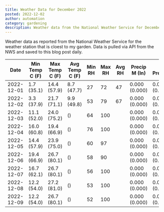 ```yaml
---
title: Weather Data for December 2022
posted: 2022-12-02
author: automation
category: gardening
description: Weather data from the National Weather Service for December 2022
---
```


Weather data as reported from the National Weather Service for the weather station 
that is cloest to my garden. Data is pulled via API from the NWS and saved to this 
blog post daily.

|Date|Min Temp C (F)|Max Temp C (F)|Avg Temp C (F)|Min RH|Max RH|Avg RH|Precip M (In)|Avg Precip/Hr|
|---|---|---|---|---|---|---|---|---|
|2022-12-01|1.7 (35.1)|14.4 (57.9)|8.7 (47.7)|27|72|47|0.000 (0.000)|0.000 (0.000)|
|2022-12-02|3.3 (37.9)|21.7 (71.1)|9.9 (49.8)|53|79|67|0.000 (0.000)|0.000 (0.000)|
|2022-12-03|11.1 (52.0)|24.0 (75.2)| ()|64|100||0.000 (0.000)|0.000 (0.000)|
|2022-12-04|16.0 (60.8)|19.4 (66.9)| ()|76|100||0.000 (0.000)|0.000 (0.000)|
|2022-12-05|14.4 (57.9)|23.9 (75.0)| ()|60|97||0.000 (0.000)|0.000 (0.000)|
|2022-12-06|19.4 (66.9)|26.7 (80.1)| ()|58|90||0.000 (0.000)|0.000 (0.000)|
|2022-12-07|16.7 (62.1)|26.7 (80.1)| ()|56|100||0.000 (0.000)|0.000 (0.000)|
|2022-12-08|12.2 (54.0)|27.2 (81.0)| ()|53|100||0.000 (0.000)|0.000 (0.000)|
|2022-12-09|12.2 (54.0)|26.7 (80.1)| ()|52|100||0.000 (0.000)|0.000 (0.000)|
